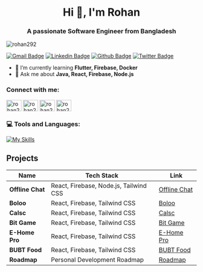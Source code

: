 <h1 align="center">Hi 👋, I'm Rohan</h1>
<h3 align="center">A passionate Software Engineer from Bangladesh</h3>

<p align="left"> <img src="https://komarev.com/ghpvc/?username=rohan292&label=Profile%20views&color=0e75b6&style=flat&count=1200" alt="rohan292" /> </p>

[![Gmail Badge](https://img.shields.io/badge/-rohan292@gmail.com-c14438?style=flat&logo=Gmail&logoColor=white&link=mailto:rohan292@gmail.com)](mailto:rohan292@gmail.com) 
[![Linkedin Badge](https://img.shields.io/badge/-rohan292-0072b1?style=flat&logo=Linkedin&logoColor=white&link=https://www.linkedin.com/in/rohan-rusho/)](https://www.linkedin.com/in/rohan-rusho/) 
[![Github Badge](https://img.shields.io/badge/-rohan292-grey?style=flat&logo=github&logoColor=white&link=https://github.com/rohan292/)](https://www.github.com/rohan292/) 
[![Twitter Badge](https://img.shields.io/badge/-rohan292-00acee?style=flat&logo=twitter&logoColor=white&link=https://twitter.com/rohan292/)](https://www.twitter.com/rohan292/)

- 🌱 I’m currently learning **Flutter, Firebase, Docker**
- 💬 Ask me about **Java, React, Firebase, Node.js**

<h3 align="left">Connect with me:</h3>
<p align="left">
<a href="https://twitter.com/rohan292" target="blank"><img align="center" src="https://raw.githubusercontent.com/rahuldkjain/github-profile-readme-generator/master/src/images/icons/Social/twitter.svg" alt="rohan292" height="30" width="40" /></a>
<a href="https://linkedin.com/in/rohan-rusho" target="blank"><img align="center" src="https://raw.githubusercontent.com/rahuldkjain/github-profile-readme-generator/master/src/images/icons/Social/linked-in-alt.svg" alt="rohan292" height="30" width="40" /></a>
<a href="https://www.codechef.com/users/rohan_rusho" target="blank"><img align="center" src="https://cdn.jsdelivr.net/npm/simple-icons@3.1.0/icons/codechef.svg" alt="rohan292" height="30" width="40" /></a>
<a href="https://codeforces.com/profile/rohan292" target="blank"><img align="center" src="https://raw.githubusercontent.com/rahuldkjain/github-profile-readme-generator/master/src/images/icons/Social/codeforces.svg" alt="rohan292" height="30" width="40" /></a>
</p>

### 💻 Tools and Languages:
[![My Skills](https://skillicons.dev/icons?i=python,java,js,ts,git,flutter,react,nextjs,nodejs,postgres,cloudflare,express,mongodb,docker,ubuntu,figma)](github.com/rohan292)

## Projects

| Name                | Tech Stack                                                                                   | Link                                      |
|---------------------|-----------------------------------------------------------------------------------------------|-------------------------------------------|
| **Offline Chat**     | React, Firebase, Node.js, Tailwind CSS                                                       | [Offline Chat](https://offlinechat.netlify.app/) |
| **Boloo**            | React, Firebase, Tailwind CSS                                                                 | [Boloo](https://boloo.netlify.app/)       |
| **Calsc**            | React, Firebase, Tailwind CSS                                                                 | [Calsc](https://calsc.netlify.app/)       |
| **Bit Game**         | React, Firebase, Tailwind CSS                                                                 | [Bit Game](https://bit-game.netlify.app/) |
| **E-Home Pro**       | React, Firebase, Tailwind CSS                                                                 | [E-Home Pro](https://e-home-pro.netlify.app/) |
| **BUBT Food**        | React, Firebase, Tailwind CSS                                                                 | [BUBT Food](https://bubt-food.netlify.app/) |
| **Roadmap**          | Personal Development Roadmap                                                                  | [Roadmap](https://roadmap.sh/u/rusho)    |


